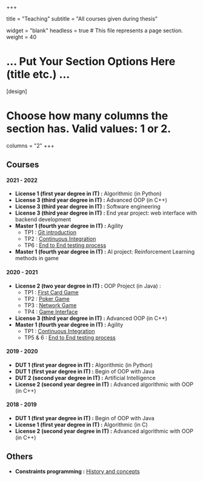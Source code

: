 +++

title = "Teaching"
subtitle = "All courses given during thesis"

widget = "blank"
headless = true  # This file represents a page section.
weight = 40

# ... Put Your Section Options Here (title etc.) ...

[design]
  # Choose how many columns the section has. Valid values: 1 or 2.
  columns = "2"
+++


## Courses

#### 2021 - 2022

- **License 1 (first year degree in IT) :** Algorithmic (in Python)
- **License 3 (third year degree in IT) :** Advanced OOP (in C++)
- **License 3 (third year degree in IT) :** Software engineering
- **License 3 (third year degree in IT) :** End year project: web interface with backend development
- **Master 1 (fourth year degree in IT) :** Agility
  - TP1 : [Git introduction](sources/git-teaching/courses/2021-2022/M1-Agility/tp1/tp1-git_introduction.pdf)
  - TP2 : [Continuous Integration](sources/git-teaching/courses/2021-2022/M1-Agility/tp2/tp2-2021-ci.pdf)
  - TP6 : [End to End testing process](sources/git-teaching/courses/2021-2022/M1-Agility/tp6/tp6-2021-cypress.pdf)
- **Master 1 (fourth year degree in IT) :** AI project: Reinforcement Learning methods in game

#### 2020 - 2021

- **License 2 (two year degree in IT) :** OOP Project (in Java) :
  -  TP1 : [First Card Game](sources/teaching/2020-2021/L2/JavaProject/L2-JavaProject-tp1.pdf)
  -  TP2 : [Poker Game](sources/teaching/2020-2021/L2/JavaProject/L2-JavaProject-tp2.pdf)
  -  TP3 : [Network Game](sources/teaching/2020-2021/L2/JavaProject/L2-JavaProject-tp3.pdf) 
  -  TP4 : [Game Interface](sources/teaching/2020-2021/L2/JavaProject/L2-JavaProject-tp4.pdf) 
- **License 3 (third year degree in IT) :** Advanced OOP (in C++)
- **Master 1 (fourth year degree in IT) :** Agility
  - TP1 : [Continuous Integration](sources/teaching/2020-2021/M1/Agility/TP1/tp1-2020.pdf)
  - TP5 & 6 : [End to End testing process](sources/teaching/2020-2021/M1/Agility/TP5-6/tp5-6-2020.pdf)

#### 2019 - 2020

- **DUT 1 (first year degree in IT) :** Algorithmic (in Python)
- **DUT 1 (first year degree in IT) :** Begin of OOP with Java
- **DUT 2 (second year degree in IT) :** Artificial Intelligence
- **License 2 (second year degree in IT) :** Advanced algorithmic with OOP (in C++)

#### 2018 - 2019

- **DUT 1 (first year degree in IT) :** Begin of OOP with Java
- **License 1 (first year degree in IT) :** Algorithmic (in C)
- **License 2 (second year degree in IT) :** Advanced algorithmic with OOP (in C++)

## Others

- **Constraints programming :** [History and concepts](sources/teaching/ai/AI___5_ConstraintsProgramming.pdf)
